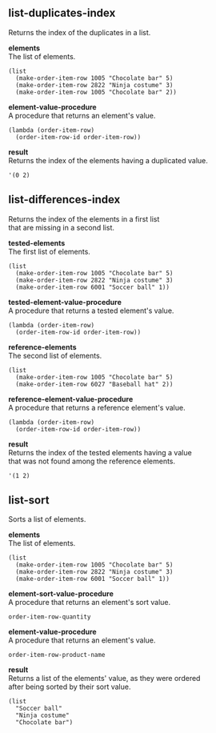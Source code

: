 
list-duplicates-index
---------------------
Returns the index of the duplicates in a list.

__elements__  
The list of elements.

    (list
      (make-order-item-row 1005 "Chocolate bar" 5)
      (make-order-item-row 2822 "Ninja costume" 3)
      (make-order-item-row 1005 "Chocolate bar" 2))

__element-value-procedure__  
A procedure that returns an element's value.

    (lambda (order-item-row)
      (order-item-row-id order-item-row))

__result__  
Returns the index of the elements having a duplicated value.

    '(0 2)

list-differences-index
----------------------
Returns the index of the elements in a first list  
that are missing in a second list.

__tested-elements__  
The first list of elements.

    (list
      (make-order-item-row 1005 "Chocolate bar" 5)
      (make-order-item-row 2822 "Ninja costume" 3)
      (make-order-item-row 6001 "Soccer ball" 1))

__tested-element-value-procedure__  
A procedure that returns a tested element's value.

    (lambda (order-item-row)
      (order-item-row-id order-item-row))

__reference-elements__  
The second list of elements.

    (list
      (make-order-item-row 1005 "Chocolate bar" 5)
      (make-order-item-row 6027 "Baseball hat" 2))

__reference-element-value-procedure__  
A procedure that returns a reference element's value.

    (lambda (order-item-row)
      (order-item-row-id order-item-row))

__result__  
Returns the index of the tested elements having a value  
that was not found among the reference elements.

    '(1 2)

list-sort
---------
Sorts a list of elements.

__elements__  
The list of elements.

    (list
      (make-order-item-row 1005 "Chocolate bar" 5)
      (make-order-item-row 2822 "Ninja costume" 3)
      (make-order-item-row 6001 "Soccer ball" 1))

__element-sort-value-procedure__  
A procedure that returns an element's sort value.

    order-item-row-quantity

__element-value-procedure__  
A procedure that returns an element's value.

    order-item-row-product-name

__result__  
Returns a list of the elements' value, as they were ordered  
after being sorted by their sort value.

    (list
      "Soccer ball"
      "Ninja costume"
      "Chocolate bar")
